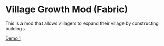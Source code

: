 # Village Growth Mod (Fabric)

This is a mod that allows villagers to expand their village by constructing buildings. 

[Demo 1](https://drive.google.com/file/d/19fmT2oT2Y5PktjRpeVK6QUL9n_qnOR5P/view?usp=sharing)
